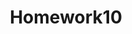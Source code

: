 ---
layout: post
title: Homework10
cover-img: /assets/img/path.jpg
thumbnail-img: /assets/img/hw10.png
permalink: /homework/homework10.md
---